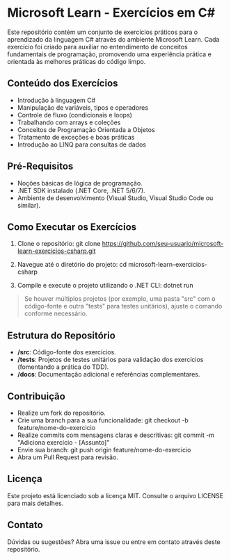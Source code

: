 # Microsoft Learn - Exercícios em C#

Este repositório contém um conjunto de exercícios práticos para o aprendizado da linguagem C# através do ambiente Microsoft Learn. Cada exercício foi criado para auxiliar no entendimento de conceitos fundamentais de programação, promovendo uma experiência prática e orientada às melhores práticas do código limpo.

## Conteúdo dos Exercícios
- Introdução à linguagem C#
- Manipulação de variáveis, tipos e operadores
- Controle de fluxo (condicionais e loops)
- Trabalhando com arrays e coleções
- Conceitos de Programação Orientada a Objetos
- Tratamento de exceções e boas práticas
- Introdução ao LINQ para consultas de dados

## Pré-Requisitos
- Noções básicas de lógica de programação.
- .NET SDK instalado (.NET Core, .NET 5/6/7).
- Ambiente de desenvolvimento (Visual Studio, Visual Studio Code ou similar).

## Como Executar os Exercícios
1. Clone o repositório:
   git clone https://github.com/seu-usuario/microsoft-learn-exercicios-csharp.git

2. Navegue até o diretório do projeto:
   cd microsoft-learn-exercicios-csharp

3. Compile e execute o projeto utilizando o .NET CLI:
   dotnet run

> Se houver múltiplos projetos (por exemplo, uma pasta "src" com o código-fonte e outra "tests" para testes unitários), ajuste o comando conforme necessário.

## Estrutura do Repositório
- **/src**: Código-fonte dos exercícios.
- **/tests**: Projetos de testes unitários para validação dos exercícios (fomentando a prática do TDD).
- **/docs**: Documentação adicional e referências complementares.

## Contribuição
- Realize um fork do repositório.
- Crie uma branch para a sua funcionalidade:
  git checkout -b feature/nome-do-exercicio
- Realize commits com mensagens claras e descritivas:
  git commit -m "Adiciona exercício - [Assunto]"
- Envie sua branch:
  git push origin feature/nome-do-exercicio
- Abra um Pull Request para revisão.

## Licença
Este projeto está licenciado sob a licença MIT. Consulte o arquivo LICENSE para mais detalhes.

## Contato
Dúvidas ou sugestões? Abra uma issue ou entre em contato através deste repositório.

